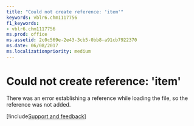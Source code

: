 ```yaml
---
title: "Could not create reference: 'item'"
keywords: vblr6.chm1117756
f1_keywords:
- vblr6.chm1117756
ms.prod: office
ms.assetid: 2c0c569e-2e43-3cb5-0bb8-a91cb7922370
ms.date: 06/08/2017
ms.localizationpriority: medium
---
```



# Could not create reference: 'item'

There was an error establishing a reference while loading the file, so the reference was not added.

[!include[Support and feedback](~/includes/feedback-boilerplate.md)]
